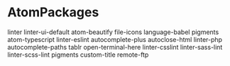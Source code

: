 # AtomPackages

linter
linter-ui-default
atom-beautify
file-icons
language-babel
pigments
atom-typescript
linter-eslint
autocomplete-plus
autoclose-html
linter-php
autocomplete-paths
tablr
open-terminal-here
linter-csslint
linter-sass-lint
linter-scss-lint
pigments
custom-title
remote-ftp
